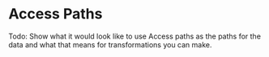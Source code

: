 # Access Paths

Todo: Show what it would look like to use Access paths as the paths for the data and what that means for transformations you can make.
